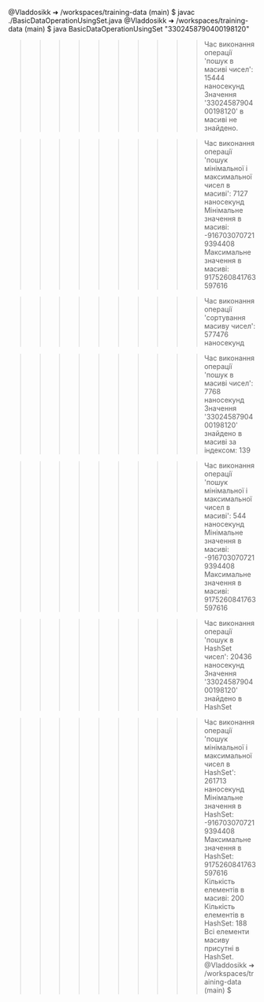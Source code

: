 @Vladdosikk ➜ /workspaces/training-data (main) $ javac ./BasicDataOperationUsingSet.java
@Vladdosikk ➜ /workspaces/training-data (main) $ java BasicDataOperationUsingSet "3302458790400198120"

>>>>>>>>>> Час виконання операцiї 'пошук в масивi чисел': 15444 наносекунд
Значення '3302458790400198120' в масивi не знайдено.

>>>>>>>>>> Час виконання операцiї 'пошук мiнiмальної i максимальної чисел в масивi': 7127 наносекунд
Мiнiмальне значення в масивi: -9167030707219394408
Максимальне значення в масивi: 9175260841763597616

>>>>>>>>>> Час виконання операцiї 'сортування масиву чисел': 577476 наносекунд

>>>>>>>>>> Час виконання операцiї 'пошук в масивi чисел': 7768 наносекунд
Значення '3302458790400198120' знайдено в масивi за iндексом: 139

>>>>>>>>>> Час виконання операцiї 'пошук мiнiмальної i максимальної чисел в масивi': 544 наносекунд
Мiнiмальне значення в масивi: -9167030707219394408
Максимальне значення в масивi: 9175260841763597616

>>>>>>>>>> Час виконання операцiї 'пошук в HashSet чисел': 20436 наносекунд
Значення '3302458790400198120' знайдено в HashSet

>>>>>>>>>> Час виконання операцiї 'пошук мiнiмальної i максимальної чисел в HashSet': 261713 наносекунд
Мiнiмальне значення в HashSet: -9167030707219394408
Максимальне значення в HashSet: 9175260841763597616
Кiлькiсть елементiв в масивi: 200
Кiлькiсть елементiв в HashSet: 188
Всi елементи масиву присутнi в HashSet.
@Vladdosikk ➜ /workspaces/training-data (main) $ 
